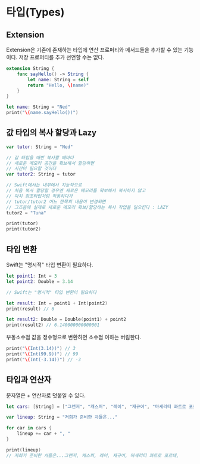# 타입(Types)

## Extension

Extension은 기존에 존재하는 타입에 연산 프로퍼티와 메서드들을 추가할 수 있는 기능이다. 저장 프로퍼티를 추가 선언할 수는 없다.

```swift
extension String {
    func sayHello() -> String {
        let name: String = self
        return "Hello, \(name)"
    }
}

let name: String = "Ned"
print("\(name.sayHello())")
```

## 값 타입의 복사 할당과 Lazy

```swift
var tutor: String = "Ned"

// 값 타입을 매번 복사할 때마다
// 새로운 메모리 공간을 확보해서 할당하면
// 시간이 필요할 것이다
var tutor2: String = tutor

// Swift에서는 내부에서 지능적으로
// 처음 복사 할당할 경우엔 새로운 메모리를 확보해서 복사하지 않고
// 마치 참조타입처럼 작동하다가
// tutor/tutor2 어느 한쪽의 내용이 변경되면
// 그즈음에 실제로 새로운 메모리 확보/할당하는 복사 작업을 일으킨다 : LAZY
tutor2 = "Tuna"

print(tutor)
print(tutor2)
```

## 타입 변환

Swift는 "명시적" 타입 변환이 필요하다.

```swift
let point1: Int = 3
let point2: Double = 3.14

// Swift는 "명시적" 타입 변환이 필요하다

let result: Int = point1 + Int(point2)
print(result) // 6

let result2: Double = Double(point1) + point2
print(result2) // 6.140000000000001
```

부동소수점 값을 정수형으로 변환하면 소수점 이하는 버림한다.

```swift
print("\(Int(3.14))") // 3
print("\(Int(99.9))") // 99
print("\(Int(-3.14))") // -3
```

## 타입과 연산자

문자열은 + 연산자로 덧붙일 수 있다.

```swift
let cars: [String] = ["그랜저", "캐스퍼", "레이", "재규어", "마세리티 콰트로 포르테"]

var lineup: String = "저희가 준비한 차들은..."

for car in cars {
    lineup += car + ", "
}

print(lineup)
// 저희가 준비한 차들은...그랜저, 캐스퍼, 레이, 재규어, 마세리티 콰트로 포르테,
```

